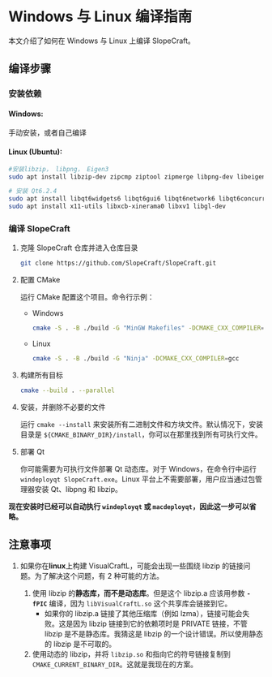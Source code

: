 # Windows 与 Linux 编译指南

本文介绍了如何在 Windows 与 Linux 上编译 SlopeCraft。

## 编译步骤

### 安装依赖

#### Windows:

手动安装，或者自己编译

#### Linux (Ubuntu):
```bash
#安装libzip， libpng， Eigen3
sudo apt install libzip-dev zipcmp ziptool zipmerge libpng-dev libeigen3-dev

# 安装 Qt6.2.4
sudo apt install libqt6widgets6 libqt6gui6 libqt6network6 libqt6concurrent6 qt6-base-dev qt6-tools-dev-tools qt6-tools-dev qt6-l10n-tools
sudo apt install x11-utils libxcb-xinerama0 libxv1 libgl-dev
```

### 编译 SlopeCraft

1. 克隆 SlopeCraft 仓库并进入仓库目录

      ```bash
      git clone https://github.com/SlopeCraft/SlopeCraft.git
      ```

2. 配置 CMake

      运行 CMake 配置这个项目。命令行示例：
      - Windows

         ```bash
         cmake -S . -B ./build -G "MinGW Makefiles" -DCMAKE_CXX_COMPILER=gcc
         ```
      - Linux

         ```bash
         cmake -S . -B ./build -G "Ninja" -DCMAKE_CXX_COMPILER=gcc
         ```

3. 构建所有目标

      ```bash
      cmake --build . --parallel
      ```

4. 安装，并删除不必要的文件

      运行 `cmake --install` 来安装所有二进制文件和方块文件。默认情况下，安装目录是 `${CMAKE_BINARY_DIR}/install`，你可以在那里找到所有可执行文件。

5. 部署 Qt

      你可能需要为可执行文件部署 Qt 动态库。对于 Windows，在命令行中运行 `windeployqt SlopeCraft.exe`。Linux 平台上不需要部署，用户应当通过包管理器安装 Qt、libpng 和 libzip。

**现在安装时已经可以自动执行 `windeployqt` 或 `macdeployqt`，因此这一步可以省略。**

## 注意事项

1. 如果你在**linux**上构建 VisualCraftL，可能会出现一些围绕 libzip 的链接问题。为了解决这个问题，有 2 种可能的方法。

    1. 使用 libzip 的**静态库，而不是动态库**。但是这个 libzip.a 应该用参数 **`-fPIC`** 编译，因为 `libVisualCraftL.so` 这个共享库会链接到它。
        - 如果你的 libzip.a 链接了其他压缩库（例如 lzma），链接可能会失败。这是因为 libzip 链接到它的依赖项时是 PRIVATE 链接，不管 libzip 是不是静态库。我猜这是 libzip 的一个设计错误。所以使用静态的 libzip 是不可取的。
    2. 使用动态的 libzip，并将 `libzip.so` 和指向它的符号链接复制到 `CMAKE_CURRENT_BINARY_DIR`。这就是我现在的方案。